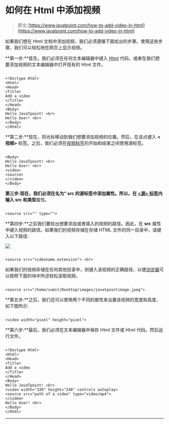 # 如何在 Html 中添加视频

> 原文:[https://www.javatpoint.com/how-to-add-video-in-html](https://www.javatpoint.com/how-to-add-video-in-html)

如果我们想在 Html 文档中添加视频，我们必须遵循下面给出的步骤。使用这些步骤，我们可以轻松地在网页上显示视频。

**第一步:**首先，我们必须在任何文本编辑器中键入 [Html](https://www.javatpoint.com/html-tutorial) 代码，或者在我们想要添加视频的文本编辑器中打开现有的 Html 文件。

```

<!Doctype Html>
<Html>   
<Head>    
<Title>   
Add a video
</Title>
</Head>
<Body>
Hello JavaTpoint! <br>
Hello User! <br> 
</Body>
</Html>

```

**第二步:**现在，将光标移动到我们想要添加视频的位置。然后，在该点键入 **<视频>** 标签。之后，我们必须在[视频标签](https://www.javatpoint.com/html-video)的开始和结束之间使用源标签。

```

<Body>
Hello JavaTpoint! <br>
Hello User! <br> 
<video>
<source>
</video>
</Body>

```

**第三步:**现在，我们必须在名为“ **src** 的源标签中添加属性。所以，在 [**<源>** 标签](https://www.javatpoint.com/html-source-tag)内输入 **src** 和**类型**属性。

```

<source src="" type="">

```

**第四步:**之后我们要给出想要添加或者插入的视频的路径。因此，在 **src** 属性中键入视频的路径。如果我们的视频存储在存储 HTML 文件的同一目录中，请键入以下路径:

<img src = " video name . extension ">

```

<source src="videoname.extension"> <br>

```

如果我们的视频存储在任何其他目录中，则键入该视频的正确路径，以便[浏览器](https://www.javatpoint.com/browsers)可以按照下面的块中所述轻松读取视频。

```

<source src="/home/sumit/Desktop/images/javatpointimage.jpeg"> 

```

**第五步:**之后，我们还可以使用两个不同的属性来设置该视频的宽度和高度，如下图所示:

```

<video width="pixel" height="pixel">

```

**第六步:**最后，我们必须在文本编辑器中保存 Html 文件或 Html 代码。然后运行文件。

```

<!Doctype Html>
<Html>   
<Head>    
<Title>   
Add a video
</Title>
</Head>
<Body>
Hello JavaTpoint! <br>
<video width="320" height="240" controls autoplay>
<source src="path of a video" type="video/mp4">
</video>
Hello User! <br> 
</Body>
</Html>

```

* * *